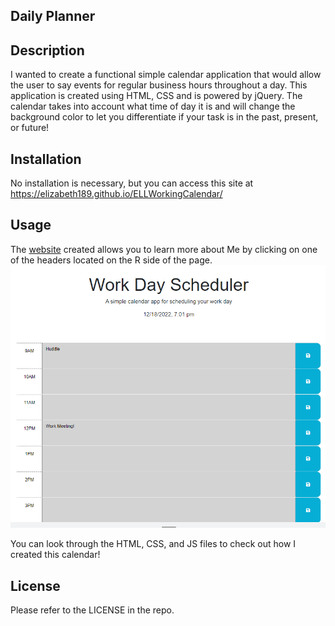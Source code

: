 ## Daily Planner

## Description

I wanted to create a functional simple calendar application that would allow the user to say events for regular business hours throughout a day. This application is created using HTML, CSS and is powered by jQuery. The calendar takes into account what time of day it is and will change the background color to let you differentiate if your task is in the past, present, or future!


## Installation

No installation is necessary, but you can access this site at https://elizabeth189.github.io/ELLWorkingCalendar/ 

## Usage

The [website](https://elizabeth189.github.io/ELLWorkingCalendar/) created allows you to learn more about Me by clicking on one of the headers located on the R side of the page. ![Web1](./assets/images/Web1.PNG)


You can look through the HTML, CSS, and JS files to check out how I created this calendar! 


## License
Please refer to the LICENSE in the repo.


